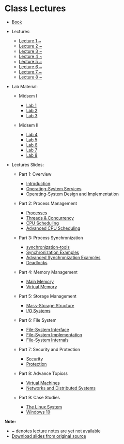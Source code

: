 # Class Lectures

- [Book][BookLink]

- Lectures:
    - [Lecture 1 ~][L1]
    - [Lecture 2 ~][L2]
    - [Lecture 3 ~][L3]
    - [Lecture 4 ~][L4]
    - [Lecture 5 ~][L5]
    - [Lecture 6 ~][L6]
    - [Lecture 7 ~][L7]
    - [Lecture 8 ~][L8]

- Lab Material:

    - Midsem I
        - [Lab 1][Lab1]
        - [Lab 2][Lab2]
        - [Lab 3][Lab3]

    - Midsem II
        - [Lab 4][Lab4]
        - [Lab 5][Lab5]
        - [Lab 6][Lab6]
        - [Lab 7][Lab7]
        - [Lab 8][Lab8]

- Lectures Slides:  
    - Part 1: Overview

        - [Introduction][LS1]
        - [Operating-System Services ][LS2]
        - [Operating-System Design and Implementation ][LS3]

    - Part 2: Process Management

        - [Processes ][LS4]
        - [Threads & Concurrency ][LS5]
        - [CPU Scheduling ][LS6]
        - [Advanced CPU Scheduling ][LS7]

    - Part 3: Process Synchronization

        - [synchronization-tools ][LS8]
        - [Synchronization Examples ][LS9]
        - [Advanced Synchronization Examples ][LS10]
        - [Deadlocks ][LS11]

    - Part 4: Memory Management

        - [Main Memory ][LS12]
        - [Virtual Memory ][LS13]

    - Part 5: Storage Management

        - [Mass-Storage Structure ][LS14]
        - [I/O Systems ][LS15]

    - Part 6: File System

        - [File-System Interface ][LS16]
        - [File-System Implementation ][LS17]
        - [File-System Internals ][LS18]

    - Part 7: Security and Protection

        - [Security ][LS19]
        - [Protection ][LS20]

    - Part 8: Advance Topicss

        - [Virtual Machines ][LS21]
        - [Networks and Distributed Systems ][LS22]

    - Part 9: Case Studies

        - [The Linux System ][LS23]
        - [Windows 10][LS24]

**Note:**  
- ~ denotes lecture notes are yet not available  
- [Download slides from original source][SlidesLink]  

[BookLink]: https://docs.google.com/viewer?url=https://raw.githubusercontent.com/RaviRahar/Notes/master/OperatingSystems/OperatingSystems.pdf
[SlidesLink]: https://codex.cs.yale.edu/avi/courses/CS-423/slides/index.html


[L1]: https://docs.google.com/viewer?url=https://raw.githubusercontent.com/RaviRahar/Notes/master/OperatingSystems/L1.pdf
[L2]: https://docs.google.com/viewer?url=https://raw.githubusercontent.com/RaviRahar/Notes/master/OperatingSystems/L2.pdf
[L3]: https://docs.google.com/viewer?url=https://raw.githubusercontent.com/RaviRahar/Notes/master/OperatingSystems/L3.pdf
[L4]: https://docs.google.com/viewer?url=https://raw.githubusercontent.com/RaviRahar/Notes/master/OperatingSystems/L4.pdf
[L5]: https://docs.google.com/viewer?url=https://raw.githubusercontent.com/RaviRahar/Notes/master/OperatingSystems/L5.pdf
[L6]: https://docs.google.com/viewer?url=https://raw.githubusercontent.com/RaviRahar/Notes/master/OperatingSystems/L6.pdf
[L7]: https://docs.google.com/viewer?url=https://raw.githubusercontent.com/RaviRahar/Notes/master/OperatingSystems/L7.pdf
[L8]: https://docs.google.com/viewer?url=https://raw.githubusercontent.com/RaviRahar/Notes/master/OperatingSystems/L8.pdf

[Lab1]: https://docs.google.com/viewer?url=https://raw.githubusercontent.com/RaviRahar/Notes/master/OperatingSystems/Lab1.pdf
[Lab2]: https://docs.google.com/viewer?url=https://raw.githubusercontent.com/RaviRahar/Notes/master/OperatingSystems/Lab2.pdf
[Lab3]: https://docs.google.com/viewer?url=https://raw.githubusercontent.com/RaviRahar/Notes/master/OperatingSystems/Lab3.pdf
[Lab4]: https://docs.google.com/viewer?url=https://raw.githubusercontent.com/RaviRahar/Notes/master/OperatingSystems/Lab4.pdf
[Lab5]: https://docs.google.com/viewer?url=https://raw.githubusercontent.com/RaviRahar/Notes/master/OperatingSystems/Lab5.pdf
[Lab6]: https://docs.google.com/viewer?url=https://raw.githubusercontent.com/RaviRahar/Notes/master/OperatingSystems/Lab6.pdf
[Lab7]: https://docs.google.com/viewer?url=https://raw.githubusercontent.com/RaviRahar/Notes/master/OperatingSystems/Lab7.pdf
[Lab8]: https://docs.google.com/viewer?url=https://raw.githubusercontent.com/RaviRahar/Notes/master/OperatingSystems/Lab8.pdf


[LS1]: https://docs.google.com/viewer?url=https://codex.cs.yale.edu/avi/courses/CS-423/slides/PPTX-dir/ch1.pptx
[LS2]: https://docs.google.com/viewer?url=https://codex.cs.yale.edu/avi/courses/CS-423/slides/PPTX-dir/ch2a.pptx
[LS3]: https://docs.google.com/viewer?url=https://codex.cs.yale.edu/avi/courses/CS-423/slides/PPTX-dir/ch2b.pptx
[LS4]: https://docs.google.com/viewer?url=https://codex.cs.yale.edu/avi/courses/CS-423/slides/PPTX-dir/ch3.pptx
[LS5]: https://docs.google.com/viewer?url=https://codex.cs.yale.edu/avi/courses/CS-423/slides/PPTX-dir/ch4.pptx
[LS6]: https://docs.google.com/viewer?url=https://codex.cs.yale.edu/avi/courses/CS-423/slides/PPTX-dir/ch5a.pptx
[LS7]: https://docs.google.com/viewer?url=https://codex.cs.yale.edu/avi/courses/CS-423/slides/PPTX-dir/ch5b.pptx
[LS8]: https://docs.google.com/viewer?url=https://codex.cs.yale.edu/avi/courses/CS-423/slides/PPTX-dir/ch6.pptx
[LS9]: https://docs.google.com/viewer?url=https://codex.cs.yale.edu/avi/courses/CS-423/slides/PPTX-dir/ch7a.pptx
[LS10]: https://docs.google.com/viewer?url=https://codex.cs.yale.edu/avi/courses/CS-423/slides/PPTX-dir/ch7b.pptx
[LS11]: https://docs.google.com/viewer?url=https://codex.cs.yale.edu/avi/courses/CS-423/slides/PPTX-dir/ch8.pptx
[LS12]: https://docs.google.com/viewer?url=https://codex.cs.yale.edu/avi/courses/CS-423/slides/PPTX-dir/ch9.pptx
[LS13]: https://docs.google.com/viewer?url=https://codex.cs.yale.edu/avi/courses/CS-423/slides/PPTX-dir/ch10.pptx
[LS14]: https://docs.google.com/viewer?url=https://codex.cs.yale.edu/avi/courses/CS-423/slides/PPTX-dir/ch11.pptx
[LS15]: https://docs.google.com/viewer?url=https://codex.cs.yale.edu/avi/courses/CS-423/slides/PPTX-dir/ch12.pptx
[LS16]: https://docs.google.com/viewer?url=https://codex.cs.yale.edu/avi/courses/CS-423/slides/PPTX-dir/ch13.pptx
[LS17]: https://docs.google.com/viewer?url=https://codex.cs.yale.edu/avi/courses/CS-423/slides/PPTX-dir/ch14.pptx
[LS18]: https://docs.google.com/viewer?url=https://codex.cs.yale.edu/avi/courses/CS-423/slides/PPTX-dir/ch15.pptx
[LS19]: https://docs.google.com/viewer?url=https://codex.cs.yale.edu/avi/courses/CS-423/slides/PPTX-dir/ch16.pptx
[LS20]: https://docs.google.com/viewer?url=https://codex.cs.yale.edu/avi/courses/CS-423/slides/PPTX-dir/ch17.pptx
[LS21]: https://docs.google.com/viewer?url=https://codex.cs.yale.edu/avi/courses/CS-423/slides/PPTX-dir/ch18.pptx
[LS22]: https://docs.google.com/viewer?url=https://codex.cs.yale.edu/avi/courses/CS-423/slides/PPTX-dir/ch19.pptx
[LS23]: https://docs.google.com/viewer?url=https://codex.cs.yale.edu/avi/courses/CS-423/slides/PPTX-dir/ch20.pptx
[LS24]: https://docs.google.com/viewer?url=https://codex.cs.yale.edu/avi/courses/CS-423/slides/PPTX-dir/ch21.pptx
